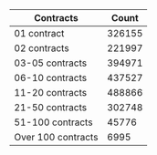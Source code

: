 | Contracts          | Count   |
|--------------------|---------|
| 01 contract | 326155 |
| 02 contracts | 221997 |
| 03-05 contracts | 394971 |
| 06-10 contracts | 437527 |
| 11-20 contracts | 488866 |
| 21-50 contracts | 302748 |
| 51-100 contracts | 45776 |
| Over 100 contracts | 6995 |

